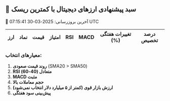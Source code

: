 ## 🚀 سبد پیشنهادی ارزهای دیجیتال با کمترین ریسک
📅 آخرین بروزرسانی: 2025-03-30 07:15:41 UTC

| ارز | نماد | قیمت | امتیاز | RSI | MACD | تغییرات هفتگی (%) | درصد تخصیص |
|-----|------|-------|--------|-----|------|-------------------|------------|

### معیارهای انتخاب:
1. **روند قیمت صعودی** (SMA20 > SMA50)
2. **RSI متعادل (40-60)**
3. **MACD مثبت**
4. **حجم معاملات بالا**
5. **ارزش بازار قوی (کمتر از ۵ میلیارد دلار انتخاب نمی‌شود)**
6. **پیش‌بینی سود هفتگی**